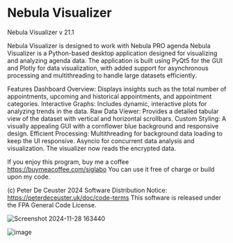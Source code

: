 # Nebula Visualizer
Nebula Visualizer v 21.1

Nebula Visualizer is designed to work with Nebula PRO agenda
Nebula Visualizer is a Python-based desktop application designed for visualizing and analyzing agenda data. The application is built using PyQt5 for the GUI and Plotly for data visualization, with added support for asynchronous processing and multithreading to handle large datasets efficiently.

Features
Dashboard Overview: Displays insights such as the total number of appointments, upcoming and historical appointments, and appointment categories.
Interactive Graphs: Includes dynamic, interactive plots for analyzing trends in the data.
Raw Data Viewer: Provides a detailed tabular view of the dataset with vertical and horizontal scrollbars.
Custom Styling: A visually appealing GUI with a cornflower blue background and responsive design.
Efficient Processing:
Multithreading for background data loading to keep the UI responsive.
Asyncio for concurrent data analysis and visualization.
The visualizer now reads the encrypted data.

If you enjoy this program, buy me a coffee https://buymeacoffee.com/siglabo
You can use it free of charge or build upon my code. 
 
(c) Peter De Ceuster 2024
Software Distribution Notice: https://peterdeceuster.uk/doc/code-terms 
This software is released under the FPA General Code License.

![Screenshot 2024-11-28 163440](https://github.com/user-attachments/assets/e44a8062-6da8-4b81-b537-0f78f3a0f6eb)


![image](https://github.com/user-attachments/assets/4e263a21-773b-4b39-a0d0-ae4788cd0df5)

 
